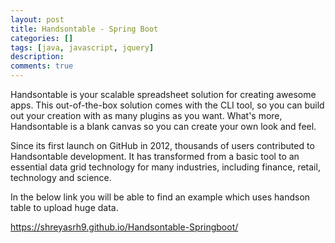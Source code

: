 ```yaml
---
layout: post
title: Handsontable - Spring Boot
categories: []
tags: [java, javascript, jquery]
description: 
comments: true
---
```


Handsontable is your scalable spreadsheet solution for creating awesome apps. This out-of-the-box solution comes with the CLI tool, so you can build out your creation with as many plugins as you want. What's more, Handsontable is a blank canvas so you can create your own look and feel.

Since its first launch on GitHub in 2012, thousands of users contributed to Handsontable development. It has transformed from a basic tool to an essential data grid technology for many industries, including finance, retail, technology and science.


In the below link you will be able to find an example which uses handson table to upload huge data.

https://shreyasrh9.github.io/Handsontable-Springboot/
